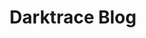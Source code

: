 ---
title: Darktrace Blog
description: 
url: https://darktrace.com/blog
image:
    # url: '/assets/images/cafe.png'
    # alt: 'Cafe'
tags: ['blog']
pubDate: 2024-01-14
draft: false
---